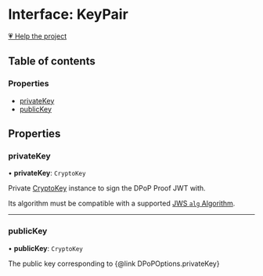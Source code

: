 # Interface: KeyPair

[💗 Help the project](https://github.com/sponsors/panva)

## Table of contents

### Properties

- [privateKey](KeyPair.md#privatekey)
- [publicKey](KeyPair.md#publickey)

## Properties

### privateKey

• **privateKey**: `CryptoKey`

Private
[CryptoKey](https://developer.mozilla.org/en-US/docs/Web/API/CryptoKey)
instance to sign the DPoP Proof JWT with.

Its algorithm must be compatible with a supported
[JWS `alg` Algorithm](../types/JWSAlgorithm.md).

___

### publicKey

• **publicKey**: `CryptoKey`

The public key corresponding to {@link DPoPOptions.privateKey}
